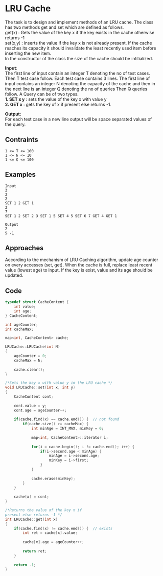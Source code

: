 # LRU Cache

The task is to design and implement methods of an LRU cache. The class has two methods get and set which are defined as follows.  
get(x)   : Gets the value of the key x if the key exists in the cache otherwise returns -1  
set(x,y) : inserts the value if the key x is not already present. If the cache reaches its capacity it should invalidate the least recently used item before inserting the new item.  
In the constructor of the class the size of the cache should be intitialized.  

**Input:**  
The first line of input contain an integer T denoting the no of test cases. Then T test case follow. Each test case contains 3 lines. The first line of input contains an integer N denoting the capacity of the cache and then in the next line is an integer Q denoting the no of queries Then Q queries follow. A Query can be of two types.  
**1. SET x y** : sets the value of the key x with value y  
**2. GET x** : gets the key of x if present else returns -1.  

**Output:**  
For each test case in a new line output will be space separated values of the query.  

## Contraints

```  
1 <= T <= 100 
1 <= N <= 10 
1 <= Q <= 100
```

## Examples

```
Input
2
2
2
SET 1 2 GET 1
2
7
SET 1 2 SET 2 3 SET 1 5 SET 4 5 SET 6 7 GET 4 GET 1

Output
2
5 -1
```

## Approaches

According to the mechanism of LRU Caching algorithm, update age counter on every accesses (set, get). When the cache is full, replace least recent value (lowest age) to input.
If the key is exist, value and its age should be updated.

## Code 

```cpp
typedef struct CacheContent {
    int value;
    int age;
} CacheContent;

int ageCounter;
int cacheMax;

map<int, CacheContent> cache;

LRUCache::LRUCache(int N)
{
    ageCounter = 0;
    cacheMax = N;
    
    cache.clear();
}

/*Sets the key x with value y in the LRU cache */
void LRUCache::set(int x, int y) 
{
    CacheContent cont;
    
    cont.value = y;
    cont.age = ageCounter++;
    
    if(cache.find(x) == cache.end()) {  // not found
        if(cache.size() >= cacheMax) {
            int minAge = INT_MAX, minKey = 0;
            
            map<int, CacheContent>::iterator i;
            
            for(i = cache.begin(); i != cache.end(); i++) {
                if(i->second.age < minAge) {
                    minAge = i->second.age;
                    minKey = i->first;
                }
            }
            
            cache.erase(minKey);
        }
    }
    
    cache[x] = cont;
}

/*Returns the value of the key x if 
present else returns -1 */
int LRUCache::get(int x)
{
    if(cache.find(x) != cache.end()) {  // exists
        int ret = cache[x].value;
        
        cache[x].age = ageCounter++;
        
        return ret;
    } 
    
    return -1;
}

```